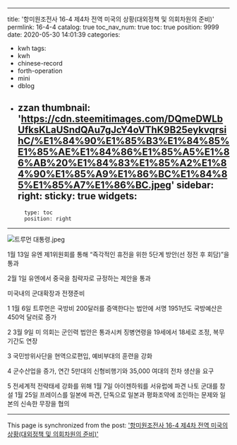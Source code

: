 
---
title: '항미원조전사 16-4 제4차 전역 미국의 상황(대외정책 및 의회차원의 준비)'
permlink: 16-4-4
catalog: true
toc_nav_num: true
toc: true
position: 9999
date: 2020-05-30 14:01:39
categories:
- kwh
tags:
- kwh
- chinese-record
- forth-operation
- mini
- dblog
- zzan
thumbnail: 'https://cdn.steemitimages.com/DQmeDWLbUfksKLaUSndQAu7gJcY4oVThK9B25eykvqrsihC/%E1%84%90%E1%85%B3%E1%84%85%E1%85%AE%E1%84%86%E1%85%A5%E1%86%AB%20%E1%84%83%E1%85%A2%E1%84%90%E1%85%A9%E1%86%BC%E1%84%85%E1%85%A7%E1%86%BC.jpeg'
sidebar:
    right:
        sticky: true
widgets:
    -
        type: toc
        position: right
---


![트루먼 대통령.jpeg](https://cdn.steemitimages.com/DQmeDWLbUfksKLaUSndQAu7gJcY4oVThK9B25eykvqrsihC/%E1%84%90%E1%85%B3%E1%84%85%E1%85%AE%E1%84%86%E1%85%A5%E1%86%AB%20%E1%84%83%E1%85%A2%E1%84%90%E1%85%A9%E1%86%BC%E1%84%85%E1%85%A7%E1%86%BC.jpeg)



1월 13일 유엔 제1위원회를 통해 “즉각적인 휴전을 위한 5단계 방안(선 정전 후 회담)”을 통과 

2월 1일 유엔에서 중국을 침략자로 규정하는 제안을 통과

미국내의 군대확장과 전쟁준비

1 1월 6일 트루먼은 국방비 200달러를 증액한다는 법안에 서명
1951년도 국방예산은 450억 달러로 증가

2 3월 9일 미 의회는 군인력 법안은 통과시켜 징병연령을 19세에서 18세로 조정, 복무기간도 연장

3 국민방위사단을 현역으로편입, 예비부대의 훈련을 강화

4 군수산업을 증가, 연간 5만대의 신형비행기와 35,000 여대의 전차 생산을 요구

5 전세계적 전략태세 강화를 위해 1월 7일 아이젠하워를 서유럽에 파견 나토 군대를 창설
1월 25일 프레이스를 일본에 파견, 단독으로 일본과 평화조약에 조인하는 문제와 일본의 신속한 무장을 협의

- - -

This page is synchronized from the post: ['항미원조전사 16-4 제4차 전역 미국의 상황(대외정책 및 의회차원의 준비)'](https://steemit.com/@wisdomandjustice/16-4-4)
